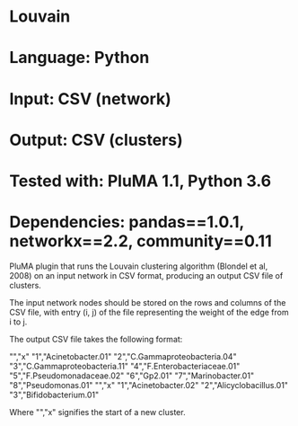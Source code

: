 # Louvain
# Language: Python
# Input: CSV (network)
# Output: CSV (clusters)
# Tested with: PluMA 1.1, Python 3.6
# Dependencies: pandas==1.0.1, networkx==2.2, community==0.11


PluMA plugin that runs the Louvain clustering algorithm (Blondel et al, 2008)
on an input network in CSV format, producing an output CSV file of clusters.

The input network nodes should be stored on the rows and columns of the CSV file,
with entry (i, j) of the file representing the weight of the edge from i to j.

The output CSV file takes the following format:

"","x"
"1","Acinetobacter.01"
"2","C.Gammaproteobacteria.04"
"3","C.Gammaproteobacteria.11"
"4","F.Enterobacteriaceae.01"
"5","F.Pseudomonadaceae.02"
"6","Gp2.01"
"7","Marinobacter.01"
"8","Pseudomonas.01"
"","x"
"1","Acinetobacter.02"
"2","Alicyclobacillus.01"
"3","Bifidobacterium.01"

Where "","x" signifies the start of a new cluster.
